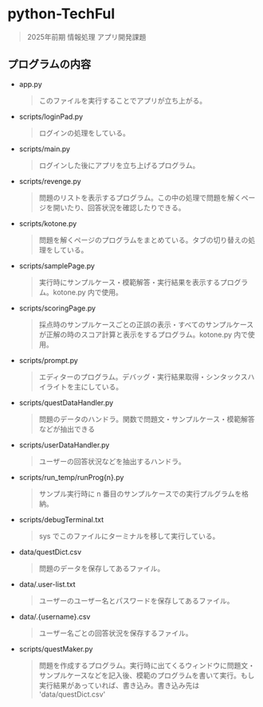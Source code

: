 # python-TechFul
> 2025年前期 情報処理 アプリ開発課題

## プログラムの内容
- app.py
    > このファイルを実行することでアプリが立ち上がる。
- scripts/loginPad.py
    > ログインの処理をしている。
- scripts/main.py
    > ログインした後にアプリを立ち上げるプログラム。
- scripts/revenge.py
    > 問題のリストを表示するプログラム。この中の処理で問題を解くページを開いたり、回答状況を確認したりできる。
- scripts/kotone.py
    > 問題を解くページのプログラムをまとめている。タブの切り替えの処理をしている。
- scripts/samplePage.py
    > 実行時にサンプルケース・模範解答・実行結果を表示するプログラム。kotone.py 内で使用。
- scripts/scoringPage.py
    > 採点時のサンプルケースごとの正誤の表示・すべてのサンプルケースが正解の時のスコア計算と表示をするプログラム。kotone.py 内で使用。
- scripts/prompt.py
    > エディターのプログラム。デバッグ・実行結果取得・シンタックスハイライトを主にしている。
- scripts/questDataHandler.py
    > 問題のデータのハンドラ。関数で問題文・サンプルケース・模範解答などが抽出できる
- scripts/userDataHandler.py
    > ユーザーの回答状況などを抽出するハンドラ。
- scripts/run_temp/runProg{n}.py
    > サンプル実行時に n 番目のサンプルケースでの実行プルグラムを格納。
- scripts/debugTerminal.txt
    > sys でこのファイルにターミナルを移して実行している。
- data/questDict.csv
    > 問題のデータを保存してあるファイル。
- data/.user-list.txt
    > ユーザーのユーザー名とパスワードを保存してあるファイル。
- data/.{username}.csv
    > ユーザー名ごとの回答状況を保存するファイル。
- scripts/questMaker.py
    > 問題を作成するプログラム。実行時に出てくるウィンドウに問題文・サンプルケースなどを記入後、模範のプログラムを書いて実行。もし実行結果があっていれば、書き込み。書き込み先は 'data/questDict.csv'